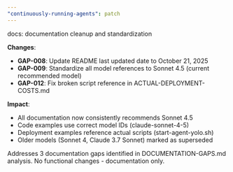 ```yaml
---
"continuously-running-agents": patch
---
```


docs: documentation cleanup and standardization

**Changes**:
- **GAP-008**: Update README last updated date to October 21, 2025
- **GAP-009**: Standardize all model references to Sonnet 4.5 (current recommended model)
- **GAP-012**: Fix broken script reference in ACTUAL-DEPLOYMENT-COSTS.md

**Impact**:
- All documentation now consistently recommends Sonnet 4.5
- Code examples use correct model IDs (claude-sonnet-4-5)
- Deployment examples reference actual scripts (start-agent-yolo.sh)
- Older models (Sonnet 4, Claude 3.7 Sonnet) marked as superseded

Addresses 3 documentation gaps identified in DOCUMENTATION-GAPS.md analysis. No functional changes - documentation only.

